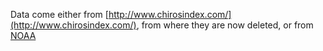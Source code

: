 Data come either from [http://www.chirosindex.com/](http://www.chirosindex.com/), from where they are now deleted, or from [NOAA](https://www.ncdc.noaa.gov/cdo/f?p=519:1:0::::P1_STUDY_ID:19501) 
